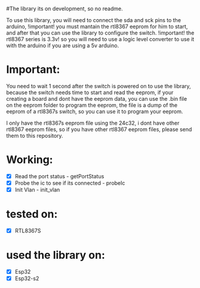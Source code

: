 #The library its on development, so no readme.

To use this library, you will need to connect the sda and sck pins to the arduino, !important! you must mantain the rtl8367 eeprom for him to start, and after that you can use the library to configure the switch. !important! the rtl8367 series is 3.3v! so you will need to use a logic level converter to use it with the arduino if you are using a 5v arduino.

# Important:

You need to wait 1 second after the switch is powered on to use the library, because the switch needs time to start and read the eeprom, if your creating a board and dont have the eeprom data, you can use the .bin file on the eeprom folder to program the eeprom, the file is a dump of the eeprom of a rtl8367s switch, so you can use it to program your eeprom.

I only have the rtl8367s eeprom file using the 24c32, i dont have other rtl8367 eeprom files, so if you have other rtl8367 eeprom files, please send them to this repository.

# Working:

- [x] Read the port status - getPortStatus
- [x] Probe the ic to see if its connected - probeIc
- [x] Init Vlan - init_vlan

# tested on:

- [x] RTL8367S

# used the library on:

- [x] Esp32
- [x] Esp32-s2